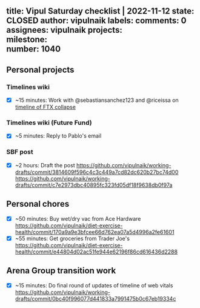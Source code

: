 title:	Vipul Saturday checklist | 2022-11-12
state:	CLOSED
author:	vipulnaik
labels:	
comments:	0
assignees:	vipulnaik
projects:	
milestone:	
number:	1040
--
## Personal projects

### Timelines wiki

- [x] ~15 minutes: Work with @sebastiansanchez123 and @riceissa on [timeline of FTX collapse](https://timelines.issarice.com/wiki/Timeline_of_FTX_collapse)

### Timelines wiki (Future Fund)

- [x] ~5 minutes: Reply to Pablo's email

### SBF post

- [x] ~2 hours: Draft the post https://github.com/vipulnaik/working-drafts/commit/3814609f596c4c3c449a7cd82dc620b27bc74d00 https://github.com/vipulnaik/working-drafts/commit/c7e2973dbc40895fc323fd05df18f9638db0f97a
## Personal chores

- [x] ~50 minutes: Buy wet/dry vac from Ace Hardware https://github.com/vipulnaik/diet-exercise-health/commit/170a9a9e3bfcee66d762ea07a5d4996a2fe61601
- [x] ~55 minutes: Get groceries from Trader Joe's https://github.com/vipulnaik/diet-exercise-health/commit/e44804d02ac51fe944e62196f86cd616436d2288
 
## Arena Group transition work

- [x] ~15 minutes: Do final round of updates of timeline of web vitals https://github.com/vipulnaik/working-drafts/commit/0bc40f996077d441833a7991475b0c67eb19334c

